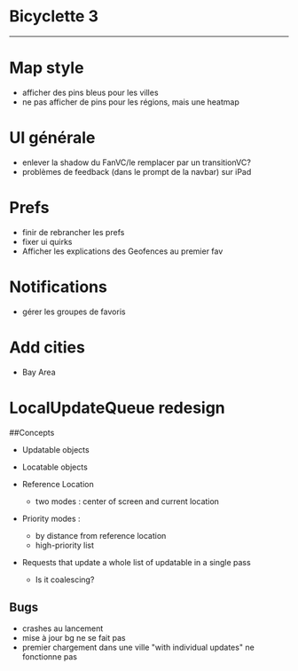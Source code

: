 # Bicyclette 3
---

# Map style
* afficher des pins bleus pour les villes
* ne pas afficher de pins pour les régions, mais une heatmap

# UI générale
* enlever la shadow du FanVC/le remplacer par un transitionVC?
* problèmes de feedback (dans le prompt de la navbar) sur iPad

# Prefs
* finir de rebrancher les prefs
* fixer ui quirks
* Afficher les explications des Geofences au premier fav

# Notifications
* gérer les groupes de favoris

# Add cities

* Bay Area


# LocalUpdateQueue redesign

##Concepts

* Updatable objects
* Locatable objects
* Reference Location
    * two modes : center of screen and current location
* Priority modes : 
    * by distance from reference location
    * high-priority list

* Requests that update a whole list of updatable in a single pass
    * Is it coalescing?


## Bugs

* crashes au lancement
* mise à jour bg ne se fait pas
* premier chargement dans une ville "with individual updates" ne fonctionne pas
